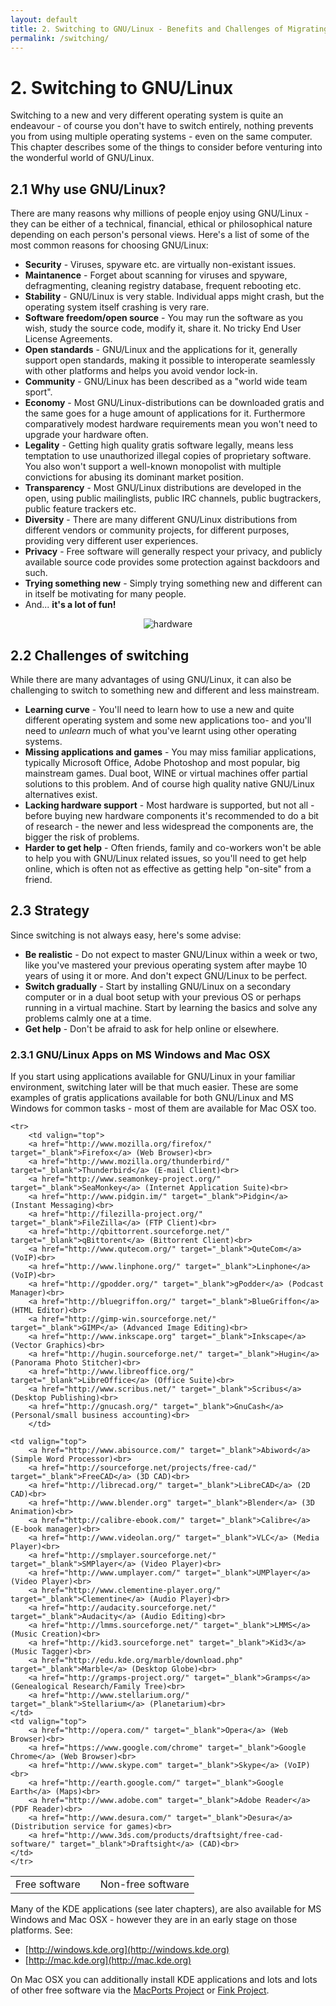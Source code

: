 ```yaml
---
layout: default
title: 2. Switching to GNU/Linux - Benefits and Challenges of Migrating to GNU/Linux
permalink: /switching/
---
```


# 2. Switching to GNU/Linux

Switching to a new and very different operating system is quite an endeavour - of course you don't have to switch entirely, nothing prevents you from using multiple operating systems - even on the same computer. This chapter describes some of the things to consider before venturing into the wonderful world of GNU/Linux.

## 2.1 Why use GNU/Linux?

There are many reasons why millions of people enjoy using GNU/Linux - they can be either of a technical, financial, ethical or philosophical nature depending on each person's personal views. Here's a list of some of the most common reasons for choosing GNU/Linux:

- **Security** - Viruses, spyware etc. are virtually non-existant issues.
- **Maintanence** - Forget about scanning for viruses and spyware, defragmenting, cleaning registry database, frequent rebooting etc.
- **Stability** - GNU/Linux is very stable. Individual apps might crash, but the operating system itself crashing is very rare.
- **Software freedom/open source** - You may run the software as you wish, study the source code, modify it, share it. No tricky End User License Agreements.
- **Open standards** -  GNU/Linux and the applications for it, generally support open standards, making it possible to interoperate seamlessly with other platforms and helps you avoid vendor lock-in.
- **Community** - GNU/Linux has been described as a "world wide team sport".
- **Economy** - Most GNU/Linux-distributions can be downloaded gratis and the same goes for a huge amount of applications for it. Furthermore comparatively modest hardware requirements mean you won't need to upgrade your hardware often.
- **Legality** - Getting high quality gratis software legally, means less temptation to use unauthorized illegal copies of proprietary software. You also won't support a well-known monopolist with multiple convictions for abusing its dominant market position.
- **Transparency** - Most GNU/Linux distributions are developed in the open, using public mailinglists, public IRC channels, public bugtrackers, public feature trackers etc.
- **Diversity** - There are many different GNU/Linux distributions from different vendors or community projects, for different purposes, providing very different user experiences.
- **Privacy** - Free software will generally respect your privacy, and publicly available source code provides some protection against backdoors and such.
- **Trying something new** - Simply trying something new and different can in itself be motivating for many people.
- And... **it's a lot of fun!**

<center><img src="{{  site.baseurl | append: '/images/pics/hardware.gif' | replace: '//', '/' }}" alt="hardware" /></center>

## 2.2 Challenges of switching

While there are many advantages of using GNU/Linux, it can also be challenging to switch to something new and different and less mainstream.

- **Learning curve** - You'll need to learn how to use a new and quite different operating system and some new applications too- and you'll need to *unlearn* much of what you've learnt using other operating systems.
- **Missing applications and games** - You may miss familiar applications, typically Microsoft Office, Adobe Photoshop and most popular, big mainstream games. Dual boot, WINE or virtual machines offer partial solutions to this problem. And of course high quality native GNU/Linux alternatives exist.
- **Lacking hardware support** - Most hardware is supported, but not all - before buying new hardware components it's recommended to do a bit of research - the newer and less widespread the components are, the bigger the risk of problems.
- **Harder to get help** - Often friends, family and co-workers won't be able to help you with GNU/Linux related issues, so you'll need to get help online, which is often not as effective as getting help "on-site" from a friend.

## 2.3 Strategy

Since switching is not always easy, here's some advise:

- **Be realistic** - Do not expect to master GNU/Linux within a week or two, like you've mastered your previous operating system after maybe 10 years of using it or more. And don't expect GNU/Linux to be perfect.
- **Switch gradually** - Start by installing GNU/Linux on a secondary computer or in a dual boot setup with your previous OS or perhaps running in a virtual machine. Start by learning the basics and solve any problems calmly one at a time.
- **Get help** - Don't be afraid to ask for help online or elsewhere.

### 2.3.1 GNU/Linux Apps on MS Windows and Mac OSX

If you start using applications available for GNU/Linux in your familiar environment, switching later will be that much easier. These are some examples of gratis applications available for both GNU/Linux and MS Windows for common tasks - most of them are available for Mac OSX too.

<table width="98%">
	<tbody><tr>
		<td class="lillebold">Free software</td>
		<td class="lillebold"></td>
		<td class="lillebold">Non-free software</td>
	</tr>

	<tr>
		<td valign="top">
		<a href="http://www.mozilla.org/firefox/" target="_blank">Firefox</a> (Web Browser)<br>
		<a href="http://www.mozilla.org/thunderbird/" target="_blank">Thunderbird</a> (E-mail Client)<br>
		<a href="http://www.seamonkey-project.org/" target="_blank">SeaMonkey</a> (Internet Application Suite)<br>
		<a href="http://www.pidgin.im/" target="_blank">Pidgin</a> (Instant Messaging)<br>
		<a href="http://filezilla-project.org/" target="_blank">FileZilla</a> (FTP Client)<br>
		<a href="http://qbittorrent.sourceforge.net/" target="_blank">qBittorent</a> (Bittorrent Client)<br>
		<a href="http://www.qutecom.org/" target="_blank">QuteCom</a> (VoIP)<br>
		<a href="http://www.linphone.org/" target="_blank">Linphone</a> (VoIP)<br>
		<a href="http://gpodder.org/" target="_blank">gPodder</a> (Podcast Manager)<br>
		<a href="http://bluegriffon.org/" target="_blank">BlueGriffon</a> (HTML Editor)<br>
		<a href="http://gimp-win.sourceforge.net/" target="_blank">GIMP</a> (Advanced Image Editing)<br>
		<a href="http://www.inkscape.org" target="_blank">Inkscape</a> (Vector Graphics)<br>
		<a href="http://hugin.sourceforge.net/" target="_blank">Hugin</a> (Panorama Photo Stitcher)<br>
		<a href="http://www.libreoffice.org/" target="_blank">LibreOffice</a> (Office Suite)<br>
		<a href="http://www.scribus.net/" target="_blank">Scribus</a> (Desktop Publishing)<br>
		<a href="http://gnucash.org/" target="_blank">GnuCash</a> (Personal/small business accounting)<br>
		</td>
	
	<td valign="top">
		<a href="http://www.abisource.com/" target="_blank">Abiword</a> (Simple Word Processor)<br>
		<a href="http://sourceforge.net/projects/free-cad/" target="_blank">FreeCAD</a> (3D CAD)<br>
		<a href="http://librecad.org/" target="_blank">LibreCAD</a> (2D CAD)<br>
		<a href="http://www.blender.org" target="_blank">Blender</a> (3D Animation)<br>
		<a href="http://calibre-ebook.com/" target="_blank">Calibre</a> (E-book manager)<br>
		<a href="http://www.videolan.org/" target="_blank">VLC</a> (Media Player)<br>
		<a href="http://smplayer.sourceforge.net/" target="_blank">SMPlayer</a> (Video Player)<br>
		<a href="http://www.umplayer.com/" target="_blank">UMPlayer</a> (Video Player)<br>
		<a href="http://www.clementine-player.org/" target="_blank">Clementine</a> (Audio Player)<br>
		<a href="http://audacity.sourceforge.net/" target="_blank">Audacity</a> (Audio Editing)<br>
		<a href="http://lmms.sourceforge.net/" target="_blank">LMMS</a> (Music Creation)<br>
		<a href="http://kid3.sourceforge.net" target="_blank">Kid3</a> (Music Tagger)<br>
		<a href="http://edu.kde.org/marble/download.php" target="_blank">Marble</a> (Desktop Globe)<br>
		<a href="http://gramps-project.org/" target="_blank">Gramps</a> (Genealogical Research/Family Tree)<br>
		<a href="http://www.stellarium.org/" target="_blank">Stellarium</a> (Planetarium)<br>		
	</td>
	<td valign="top">
		<a href="http://opera.com/" target="_blank">Opera</a> (Web Browser)<br>
		<a href="https://www.google.com/chrome" target="_blank">Google Chrome</a> (Web Browser)<br>
		<a href="http://www.skype.com" target="_blank">Skype</a> (VoIP)<br>
		<a href="http://earth.google.com/" target="_blank">Google Earth</a> (Maps)<br>
		<a href="http://www.adobe.com" target="_blank">Adobe Reader</a> (PDF Reader)<br>
		<a href="http://www.desura.com/" target="_blank">Desura</a> (Distribution service for games)<br>
		<a href="http://www.3ds.com/products/draftsight/free-cad-software/" target="_blank">Draftsight</a> (CAD)<br>
	</td>
	</tr>
</tbody></table>

Many of the KDE applications (see later chapters), are also available for MS Windows and Mac OSX - however they are in an early stage on those platforms. See:

- [http://windows.kde.org](http://windows.kde.org)
- [http://mac.kde.org](http://mac.kde.org)

On Mac OSX you can additionally install KDE applications and lots and lots of other free software via the [MacPorts Project](http://www.macports.org/) or [Fink Project](http://www.finkproject.org/).

